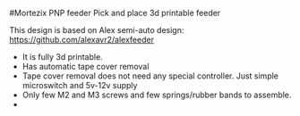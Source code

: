 #Mortezix PNP feeder
Pick and place 3d printable feeder

This design is based on Alex semi-auto design: https://github.com/alexavr2/alexfeeder

- It is fully 3d printable.
- Has automatic tape cover removal
- Tape cover removal does not need any special controller. Just simple microswitch and 5v-12v supply
- Only few M2 and M3 screws and few springs/rubber bands to assemble.
-

